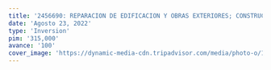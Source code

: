 ```yaml
---
title: '2456690: REPARACION DE EDIFICACION Y OBRAS EXTERIORES; CONSTRUCCION DE BAÑO O SERVICIOS SANITARIOS; ADQUISICION DE GRUPO ELECTROGENO Y MUSEOGRAFIA; EN EL(LA) MONUMENTO A LOS VENCEDORES DE JUNIN, UBICADO EN LA PAMPA DE CHACAMARCA, CASA HACIENDA SAN FRANCISCO DE CHICHAUSIRI, DISTRITO DE JUNIN, PROVINCIA JUNIN, DEPARTAMENTO JUNIN'
date: 'Agosto 23, 2022'
type: 'Inversion'
pim: '315,000'
avance: '100'
cover_image: 'https://dynamic-media-cdn.tripadvisor.com/media/photo-o/1d/10/15/cf/este-monumento-conmemora.jpg?w=1200&h=-1&s=1'
---
```

